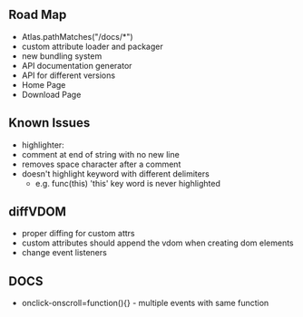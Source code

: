 ## Road Map
* Atlas.pathMatches("/docs/\*")
* custom attribute loader and packager
* new bundling system
* API documentation generator
* API for different versions
* Home Page
* Download Page

## Known Issues
* highlighter:
 * comment at end of string with no new line
 * removes space character after a comment
 * doesn't highlight keyword with different delimiters
   * e.g. func(this) 'this' key word is never highlighted

## diffVDOM
* proper diffing for custom attrs
* custom attributes should append the vdom when creating dom elements
* change event listeners

## DOCS
* onclick-onscroll=function(){} - multiple events with same function
